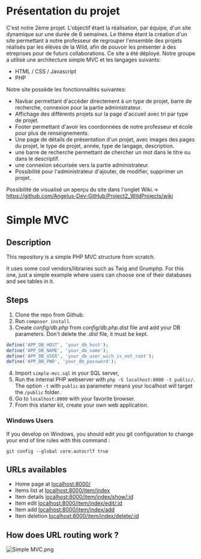 # Présentation du projet
C'est notre 2ème projet. L'objectif étant la réalisation, par équipe, d'un site dynamique sur une durée de 6 semaines. Le thème étant la création d'un site permettant à notre professeur de regrouper l'ensemble des projets réalisés par les élèves de la Wild, afin de pouvoir les présenter à des etreprises pour de futurs collaborations. Ce site a été déployé.
Notre groupe a utilisé une architecture simple MVC et les langages suivants:
  * HTML / CSS / Javascript
  * PHP
  
Notre site possède les fonctionnalités suivantes:
  * Navbar permettant d'accéder directement à un type de projet, barre de recherche, connexion pour la partie administrateur.
  * Affichage des différents projets sur la page d'accueil avec tri par type de projet.
  * Footer permettant d'avoir les coordonnées de notre professeur et école pour plus de renseignements.
  * Une page de détails de présentation d'un projet, avec images des pages du projet, le type de projet, année, type de langage, description.
  * une barre de recherche permettant de chercher un mot dans le titre ou dans le descriptif.
  * une connexion sécurisée vers la partie administrateur.
  * Possibilité pour l'administrateur d'ajouter, de modifier, supprimer un projet. 

Possibilité de visualisé un aperçu du site dans l'onglet Wiki.-> https://github.com/Angelus-Dev-GitHub/Project2_WildProjects/wiki






# Simple MVC

## Description

This repository is a simple PHP MVC structure from scratch.

It uses some cool vendors/libraries such as Twig and Grumphp.
For this one, just a simple example where users can choose one of their databases and see tables in it.

## Steps

1. Clone the repo from Github.
2. Run `composer install`.
3. Create *config/db.php* from *config/db.php.dist* file and add your DB parameters. Don't delete the *.dist* file, it must be kept.
```php
define('APP_DB_HOST', 'your_db_host');
define('APP_DB_NAME', 'your_db_name');
define('APP_DB_USER', 'your_db_user_wich_is_not_root');
define('APP_DB_PWD', 'your_db_password');
```
4. Import `simple-mvc.sql` in your SQL server,
5. Run the internal PHP webserver with `php -S localhost:8000 -t public/`. The option `-t` with `public` as parameter means your localhost will target the `/public` folder.
6. Go to `localhost:8000` with your favorite browser.
7. From this starter kit, create your own web application.

### Windows Users

If you develop on Windows, you should edit you git configuration to change your end of line rules with this command :

`git config --global core.autocrlf true`

## URLs availables

* Home page at [localhost:8000/](localhost:8000/)
* Items list at [localhost:8000/item/index](localhost:8000/item/index)
* Item details [localhost:8000/item/index/show/:id](localhost:8000/item/show/2)
* Item edit [localhost:8000/item/index/edit/:id](localhost:8000/item/edit/2)
* Item add [localhost:8000/item/index/add](localhost:8000/item/add)
* Item deletion [localhost:8000/item/index/delete/:id](localhost:8000/item/delete/2)

## How does URL routing work ?

![Simple MVC.png](https://raw.githubusercontent.com/WildCodeSchool/simple-mvc/master/Simple%20-%20MVC.png)

